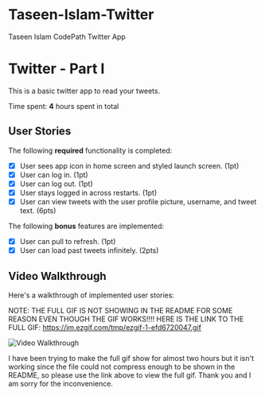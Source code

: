 # Taseen-Islam-Twitter
 Taseen Islam CodePath Twitter App

# Twitter - Part I

This is a basic twitter app to read your tweets.

Time spent: **4** hours spent in total

## User Stories

The following **required** functionality is completed:

- [x] User sees app icon in home screen and styled launch screen. (1pt)
- [x] User can log in. (1pt)
- [x] User can log out. (1pt)
- [x] User stays logged in across restarts. (1pt)
- [x] User can view tweets with the user profile picture, username, and tweet text. (6pts)

The following **bonus** features are implemented:

- [x] User can pull to refresh. (1pt)
- [x] User can load past tweets infinitely. (2pts)

## Video Walkthrough

Here's a walkthrough of implemented user stories:

NOTE: THE FULL GIF IS NOT SHOWING IN THE README FOR SOME REASON EVEN THOUGH THE GIF WORKS!!!!
HERE IS THE LINK TO THE FULL GIF: https://im.ezgif.com/tmp/ezgif-1-efd6720047.gif

<img src='https://im.ezgif.com/tmp/ezgif-1-efd6720047.gif' title='Video Walkthrough' width='' alt='Video Walkthrough' />

I have been trying to make the full gif show for almost two hours but it isn't working since the file could not compress enough to be shown in the README, so please use the link above to view the full gif. Thank you and I am sorry for the inconvenience.